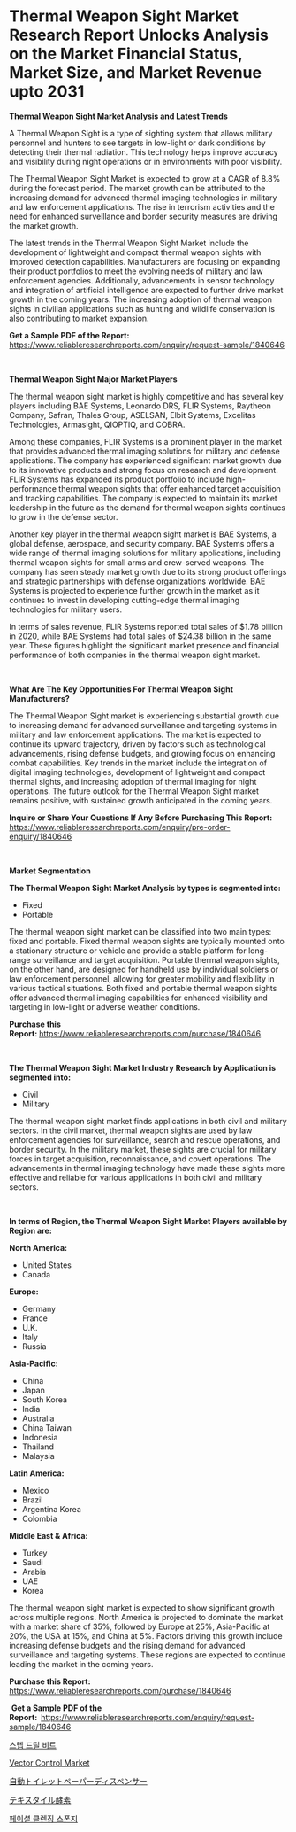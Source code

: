 <p><h1>Thermal Weapon Sight Market Research Report Unlocks Analysis on the Market Financial Status, Market Size, and Market Revenue upto 2031</h1></p><p><strong>Thermal Weapon Sight Market Analysis and Latest Trends</strong></p>
<p><p>A Thermal Weapon Sight is a type of sighting system that allows military personnel and hunters to see targets in low-light or dark conditions by detecting their thermal radiation. This technology helps improve accuracy and visibility during night operations or in environments with poor visibility.</p><p>The Thermal Weapon Sight Market is expected to grow at a CAGR of 8.8% during the forecast period. The market growth can be attributed to the increasing demand for advanced thermal imaging technologies in military and law enforcement applications. The rise in terrorism activities and the need for enhanced surveillance and border security measures are driving the market growth.</p><p>The latest trends in the Thermal Weapon Sight Market include the development of lightweight and compact thermal weapon sights with improved detection capabilities. Manufacturers are focusing on expanding their product portfolios to meet the evolving needs of military and law enforcement agencies. Additionally, advancements in sensor technology and integration of artificial intelligence are expected to further drive market growth in the coming years. The increasing adoption of thermal weapon sights in civilian applications such as hunting and wildlife conservation is also contributing to market expansion.</p></p>
<p><strong>Get a Sample PDF of the Report:&nbsp;</strong> <a href="https://www.reliableresearchreports.com/enquiry/request-sample/1840646">https://www.reliableresearchreports.com/enquiry/request-sample/1840646</a></p>
<p>&nbsp;</p>
<p><strong>Thermal Weapon Sight Major Market Players</strong></p>
<p><p>The thermal weapon sight market is highly competitive and has several key players including BAE Systems, Leonardo DRS, FLIR Systems, Raytheon Company, Safran, Thales Group, ASELSAN, Elbit Systems, Excelitas Technologies, Armasight, QIOPTIQ, and COBRA.</p><p>Among these companies, FLIR Systems is a prominent player in the market that provides advanced thermal imaging solutions for military and defense applications. The company has experienced significant market growth due to its innovative products and strong focus on research and development. FLIR Systems has expanded its product portfolio to include high-performance thermal weapon sights that offer enhanced target acquisition and tracking capabilities. The company is expected to maintain its market leadership in the future as the demand for thermal weapon sights continues to grow in the defense sector.</p><p>Another key player in the thermal weapon sight market is BAE Systems, a global defense, aerospace, and security company. BAE Systems offers a wide range of thermal imaging solutions for military applications, including thermal weapon sights for small arms and crew-served weapons. The company has seen steady market growth due to its strong product offerings and strategic partnerships with defense organizations worldwide. BAE Systems is projected to experience further growth in the market as it continues to invest in developing cutting-edge thermal imaging technologies for military users.</p><p>In terms of sales revenue, FLIR Systems reported total sales of $1.78 billion in 2020, while BAE Systems had total sales of $24.38 billion in the same year. These figures highlight the significant market presence and financial performance of both companies in the thermal weapon sight market.</p></p>
<p>&nbsp;</p>
<p><strong>What Are The Key Opportunities For Thermal Weapon Sight Manufacturers?</strong></p>
<p><p>The Thermal Weapon Sight market is experiencing substantial growth due to increasing demand for advanced surveillance and targeting systems in military and law enforcement applications. The market is expected to continue its upward trajectory, driven by factors such as technological advancements, rising defense budgets, and growing focus on enhancing combat capabilities. Key trends in the market include the integration of digital imaging technologies, development of lightweight and compact thermal sights, and increasing adoption of thermal imaging for night operations. The future outlook for the Thermal Weapon Sight market remains positive, with sustained growth anticipated in the coming years.</p></p>
<p><strong>Inquire or Share Your Questions If Any Before Purchasing This Report:</strong> <a href="https://www.reliableresearchreports.com/enquiry/pre-order-enquiry/1840646">https://www.reliableresearchreports.com/enquiry/pre-order-enquiry/1840646</a></p>
<p>&nbsp;</p>
<p><strong>Market Segmentation</strong></p>
<p><strong>The Thermal Weapon Sight Market Analysis by types is segmented into:</strong></p>
<p><ul><li>Fixed</li><li>Portable</li></ul></p>
<p><p>The thermal weapon sight market can be classified into two main types: fixed and portable. Fixed thermal weapon sights are typically mounted onto a stationary structure or vehicle and provide a stable platform for long-range surveillance and target acquisition. Portable thermal weapon sights, on the other hand, are designed for handheld use by individual soldiers or law enforcement personnel, allowing for greater mobility and flexibility in various tactical situations. Both fixed and portable thermal weapon sights offer advanced thermal imaging capabilities for enhanced visibility and targeting in low-light or adverse weather conditions.</p></p>
<p><strong>Purchase this Report:&nbsp;</strong><a href="https://www.reliableresearchreports.com/purchase/1840646">https://www.reliableresearchreports.com/purchase/1840646</a></p>
<p>&nbsp;</p>
<p><strong>The Thermal Weapon Sight Market Industry Research by Application is segmented into:</strong></p>
<p><ul><li>Civil</li><li>Military</li></ul></p>
<p><p>The thermal weapon sight market finds applications in both civil and military sectors. In the civil market, thermal weapon sights are used by law enforcement agencies for surveillance, search and rescue operations, and border security. In the military market, these sights are crucial for military forces in target acquisition, reconnaissance, and covert operations. The advancements in thermal imaging technology have made these sights more effective and reliable for various applications in both civil and military sectors.</p></p>
<p>&nbsp;</p>
<p><strong>In terms of Region, the Thermal Weapon Sight Market Players available by Region are:</strong></p>
<p>
    <p> <strong> North America: </strong>
        <ul>
            <li>United States</li>
            <li>Canada</li>
        </ul>
        </p> 
    <p> <strong> Europe: </strong>
        <ul>
            <li>Germany</li>
            <li>France</li>
            <li>U.K.</li>
            <li>Italy</li>
            <li>Russia</li>
        </ul>
        </p> 
    <p> <strong> Asia-Pacific: </strong>
        <ul>
            <li>China</li>
            <li>Japan</li>
            <li>South Korea</li>
            <li>India</li>
            <li>Australia</li>
            <li>China Taiwan</li>
            <li>Indonesia</li>
            <li>Thailand</li>
            <li>Malaysia</li>
        </ul>
        </p> 
    <p> <strong> Latin America: </strong>
        <ul>
            <li>Mexico</li>
            <li>Brazil</li>
            <li>Argentina Korea</li>
            <li>Colombia</li>
        </ul>
        </p> 
    <p> <strong> Middle East & Africa: </strong>
        <ul>
            <li>Turkey</li>
            <li>Saudi</li>
            <li>Arabia</li>
            <li>UAE</li>
            <li>Korea</li>
        </ul>
    </p>
    </p>
<p><p>The thermal weapon sight market is expected to show significant growth across multiple regions. North America is projected to dominate the market with a market share of 35%, followed by Europe at 25%, Asia-Pacific at 20%, the USA at 15%, and China at 5%. Factors driving this growth include increasing defense budgets and the rising demand for advanced surveillance and targeting systems. These regions are expected to continue leading the market in the coming years.</p></p>
<p><strong>Purchase this Report: </strong><a href="https://www.reliableresearchreports.com/purchase/1840646">https://www.reliableresearchreports.com/purchase/1840646</a></p>
<p>&nbsp;<strong>Get a Sample PDF of the Report:&nbsp;&nbsp;</strong><a href="https://www.reliableresearchreports.com/enquiry/request-sample/1840646">https://www.reliableresearchreports.com/enquiry/request-sample/1840646</a></p>
<p><strong></strong></p>
<p><p><a href="https://github.com/khytkeqagplkzqvh/Market-Research-Report-List-1/blob/main/32948267316.md">스텝 드릴 비트</a></p><p><a href="https://issuu.com/reportprime-2/docs/vector-control-market-size-2030.pptx">Vector Control Market</a></p><p><a href="https://github.com/bucuel854722/Market-Research-Report-List-1/blob/main/38167007782.md">自動トイレットペーパーディスペンサー</a></p><p><a href="https://github.com/AriMuller2009/Market-Research-Report-List-1/blob/main/54733057783.md">テキスタイル酵素</a></p><p><a href="https://github.com/bvubpqd5241630/Market-Research-Report-List-1/blob/main/71117577315.md">페이셜 클렌징 스폰지</a></p></p>